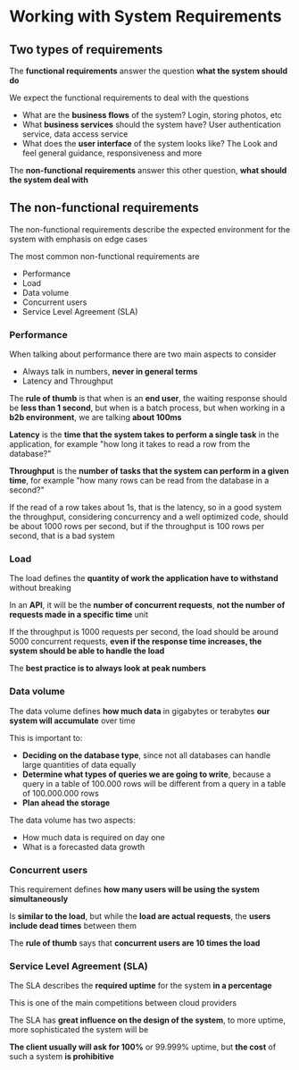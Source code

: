 # Working with System Requirements

## Two types of requirements

The **functional requirements** answer the question **what the system should do**

We expect the functional requirements to deal with the questions

- What are the **business flows** of the system? Login, storing photos, etc
- What **business services** should the system have? User authentication service, data access service
- What does the **user interface** of the system looks like? The Look and feel general guidance, responsiveness and more

The **non-functional requirements** answer this other question, **what should the system deal with**

## The non-functional requirements

The non-functional requirements describe the expected environment for the system with emphasis on edge cases

The most common non-functional requirements are

- Performance
- Load
- Data volume
- Concurrent users
- Service Level Agreement (SLA)

### Performance

When talking about performance there are two main aspects to consider

- Always talk in numbers, **never in general terms**
- Latency and Throughput

The **rule of thumb** is that when is an **end user**, the waiting response should be **less than 1 second**, but when is a batch process, but when working in a **b2b environment**, we are talking **about 100ms**

**Latency** is the **time that the system takes to perform a single task** in the application, for example "how long it takes to read a row from the database?"

**Throughput** is the **number of tasks that the system can perform in a given time**, for example "how many rows can be read from the database in a second?"

If the read of a row takes about 1s, that is the latency, so in a good system the throughput, considering concurrency and a well optimized code, should be about 1000 rows per second, but if the throughput is 100 rows per second, that is a bad system

### Load

The load defines the **quantity of work the application have to withstand** without breaking

In an **API**, it will be the **number of concurrent requests**, **not the number of requests made in a specific time** unit

If the throughput is 1000 requests per second, the load should be around 5000 concurrent requests, **even if the response time increases, the system should be able to handle the load**

The **best practice is to always look at peak numbers**

### Data volume

The data volume defines **how much data** in gigabytes or terabytes **our system will accumulate** over time

This is important to:

- **Deciding on the database type**, since not all databases can handle large quantities of data equally
- **Determine what types of queries we are going to write**, because a query in a table of 100.000 rows will be different from a query in a table of 100.000.000 rows
- **Plan ahead the storage**

The data volume has two aspects:

- How much data is required on day one
- What is a forecasted data growth

### Concurrent users

This requirement defines **how many users will be using the system simultaneously**

Is **similar to the load**, but while the **load are actual requests**, the **users include dead times** between them

The **rule of thumb** says that **concurrent users are 10 times the load**

### Service Level Agreement (SLA)

The SLA describes the **required uptime** for the system **in a percentage**

This is one of the main competitions between cloud providers

The SLA has **great influence on the design of the system**, to more uptime, more sophisticated the system will be

**The client usually will ask for 100%** or 99.999% uptime, but **the cost** of such a system **is prohibitive**

